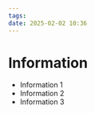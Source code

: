 ```yaml
---
tags: 
date: 2025-02-02 10:36
---
```


# Information

- Information 1
- Information 2
- Information 3